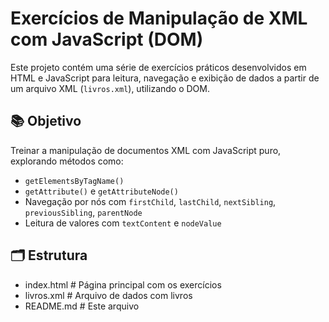 # Exercícios de Manipulação de XML com JavaScript (DOM)

Este projeto contém uma série de exercícios práticos desenvolvidos em HTML e JavaScript para leitura, navegação e exibição de dados a partir de um arquivo XML (`livros.xml`), utilizando o DOM.

## 📚 Objetivo

Treinar a manipulação de documentos XML com JavaScript puro, explorando métodos como:

- `getElementsByTagName()`
- `getAttribute()` e `getAttributeNode()`
- Navegação por nós com `firstChild`, `lastChild`, `nextSibling`, `previousSibling`, `parentNode`
- Leitura de valores com `textContent` e `nodeValue`

## 🗂️ Estrutura
- index.html # Página principal com os exercícios
- livros.xml # Arquivo de dados com livros
- README.md # Este arquivo
